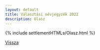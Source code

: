```yaml
---
layout: default
title: Választási névjegyzék 2022
description: Olasz
---
```


{% include settlementHTMLs/Olasz.html %}

[Vissza](../)